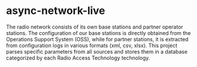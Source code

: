 # async-network-live

The radio network consists of its own base stations and partner operator stations. The configuration of our base stations is directly obtained from the Operations Support System (OSS), while for partner stations, it is extracted from configuration logs in various formats (xml, csv, xlsx). This project parses specific parameters from all sources and stores them in a database categorized by each Radio Access Technology technology.
